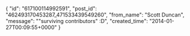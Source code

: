  {
   "id": "617100114992591",
   "post_id": "462493170453287_471533439549260",
   "from_name": "Scott Duncan",
   "message": "\"surviving contributors\" :D",
   "created_time": "2014-01-27T00:09:55+0000"
 }
